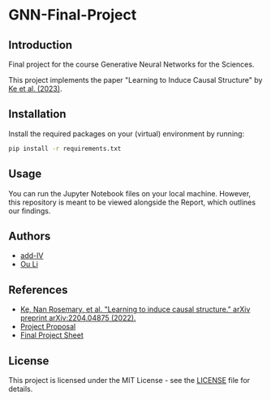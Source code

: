 # GNN-Final-Project

## Introduction

Final project for the course Generative Neural Networks for the Sciences.

This project implements the paper "Learning to Induce Causal Structure" by [Ke et al. (2023)](https://openreview.net/forum?id=hp_RwhKDJ5).

## Installation

Install the required packages on your (virtual) environment by running:

```bash
pip install -r requirements.txt
```

## Usage

You can run the Jupyter Notebook files on your local machine. However, this repository is meant to be viewed alongside the Report, which outlines our findings.

## Authors

- [add-IV](https://github.com/add-IV)
- [Ou Li](https://github.com/ouli0826)

## References

- [Ke, Nan Rosemary, et al. "Learning to induce causal structure." arXiv preprint arXiv:2204.04875 (2022).](https://openreview.net/forum?id=hp_RwhKDJ5)
- [Project Proposal](documentation/proposal/topic_induce_causal_structure.md)
- [Final Project Sheet](documentation/exercise_sheet/final_project.pdf)

## License

This project is licensed under the MIT License - see the [LICENSE](LICENSE) file for details.
